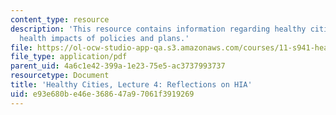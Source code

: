 ```yaml
---
content_type: resource
description: 'This resource contains information regarding healthy cities: Assessing
  health impacts of policies and plans.'
file: https://ol-ocw-studio-app-qa.s3.amazonaws.com/courses/11-s941-healthy-cities-assessing-health-impacts-of-policies-and-plans-spring-2016/e93e680be46e368647a97061f3919269_MIT11_S941S16_Lec4.pdf
file_type: application/pdf
parent_uid: 4a6c1e42-399a-1e23-75e5-ac3737993737
resourcetype: Document
title: 'Healthy Cities, Lecture 4: Reflections on HIA'
uid: e93e680b-e46e-3686-47a9-7061f3919269
---
```

